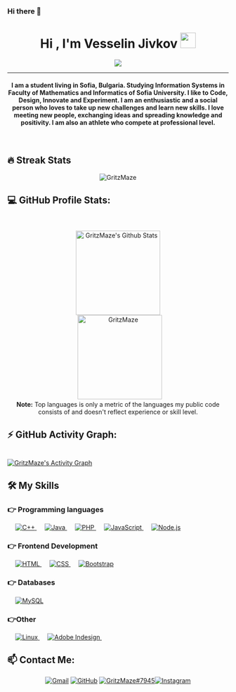 ### Hi there 👋

<!--
**GritzMaze/GritzMaze** is a ✨ _special_ ✨ repository because its `README.md` (this file) appears on your GitHub profile.

Here are some ideas to get you started:

- 🔭 I’m currently working on ...
- 🌱 I’m currently learning ...
- 👯 I’m looking to collaborate on ...
- 🤔 I’m looking for help with ...
- 💬 Ask me about ...
- 📫 How to reach me: ...
- 😄 Pronouns: ...
- ⚡ Fun fact: ...
-->


<h1 align="center">Hi , I'm Vesselin Jivkov <img src="https://media.giphy.com/media/hvRJCLFzcasrR4ia7z/giphy.gif" width="35"></h1>
<p align="center">
  <a href="https://github.com/DenverCoder1/readme-typing-svg"><img src="https://readme-typing-svg.herokuapp.com?color=%2336BCF7&center=true&vCenter=true&lines=Computer+Science+Student;Software+Developer;Always+Learning+new+things"></a>
</p>
<hr/>
<h4 align="center">I am a student living in Sofia, Bulgaria. Studying Information Systems in Faculty of Mathematics and Informatics of Sofia University. I like to Code, Design, Innovate and Experiment. I am an enthusiastic and a social person who loves to take up new challenges and learn new skills. I love meeting new people, exchanging ideas and spreading knowledge and positivity. I am also an athlete who compete at professional level. </h4>
<br>

## 🔥 Streak Stats
<p align="center"><img src="https://github-readme-streak-stats.herokuapp.com?user=GritzMaze&theme=radical&date_format=j%20M%5B%20Y%5D" alt="GritzMaze"  /></p>

## 💻 GitHub Profile Stats:

  <br/>
  <p align="center">
	<a href="https://github.com/anuraghazra/github-readme-stats"><img alt="GritzMaze's Github Stats" src="https://github-readme-stats.vercel.app/api?username=GritzMaze&show_icons=true&count_private=true&theme=radical" height="192px"/></a>
<br/>
  &nbsp;
	  <img src="https://github-readme-stats.vercel.app/api/top-langs?username=GritzMaze&show_icons=true&locale=en&layout=compact&theme=radical&date_format=j%20M%5B%20Y%5D" alt="GritzMaze" height="192px"/>
  <br/>
  <b>Note:</b> Top languages is only a metric of the languages my public code consists of and doesn't reflect experience or skill level.
  </p>

## ⚡ GitHub Activity Graph:
  <br/>
   <a href="https://github.com/GritzMaze"><img alt="GritzMaze's Activity Graph" src="https://activity-graph.herokuapp.com/graph?username=GritzMaze&custom_title=Vesselin%20Jivkov's%20Contribution%20Graph&theme=radical" /></a>
  <br/>

## 🛠️ My Skills

### 👉 Programming languages

<p align="left">  
  &emsp;
  <a href="https://www.w3schools.com/cpp/" target="_blank"> 
    <img alt="C++" src="https://img.shields.io/badge/C++%20-%2300599C.svg?logo=c%2B%2B&logoColor=white">
  </a>
  &emsp;
  <a href="https://www.java.com" target="_blank"> 
    <img alt="Java" src="https://img.shields.io/badge/Java-%23007396.svg?logo=java&logoColor=white">
  </a>
  &emsp;
  <a href="https://www.php.net/">
    <img alt="PHP" src="https://img.shields.io/badge/PHP-%23777BB4.svg?logo=php&logoColor=white"/>
  </a>
  &emsp;
  <a href="https://developer.mozilla.org/">
    <img alt="JavaScript" src="https://shields.io/badge/JavaScript-orange.svg?logo=JavaScript&logoColor=white"/>
  </a>
  &emsp;
  <a href="https://nodejs.org/">
    <img alt="Node.js" src="https://shields.io/badge/Node.js-green.svg?logo=Node.js&logoColor=white"/>
  </a>
</p>

### 👉 Frontend Development
<p align="left"> 
  &emsp; 
  <a href="https://www.w3.org/html/" target="_blank"> 
   <img alt="HTML" src="https://img.shields.io/badge/HTML5%20-%23E34F26.svg?logo=html5&logoColor=white">
  </a>   
  &emsp;
  <a href="https://www.w3schools.com/css/" target="_blank">
    <img alt="CSS" src="https://img.shields.io/badge/CSS%20-%231572B6.svg?logo=css3&logoColor=white">
  </a> 
   &emsp;
  <a href="https://getbootstrap.com" target="_blank"> 
    <img alt="Bootstrap" src="https://img.shields.io/badge/Bootstrap-%23563D7C.svg?style=flat&logo=bootstrap&logoColor=white"/>
  </a>
</p>

### 👉 Databases
<p align="left">
  &emsp;
    <a href="https://www.mysql.com/"><img alt="MySQL" src="https://img.shields.io/badge/MySQL-%2300f.svg?style=flat&logo=mysql&logoColor=white"></a>
 </p>
 
  
### 👉Other
<p align="left">
  &emsp;
  	
  
   <a href="https://www.linux.org/" target="_blank"> 
    <img alt="Linux" src="https://shields.io/badge/Linux-blue.svg?logo=Linux&logoColor=white"/>
  </a> 
  &emsp;
  <a href="Git" target="_blank"> 
    <img alt="Adobe Indesign" src="https://img.shields.io/badge/Git-orange.svg?style=flat&logo=Git&logoColor=white"/> 
  </a> 
    &emsp;
 </p>

## 📫 Contact Me: 
<p align="center">
	<a href="mailto:jivkovvesselin@gmail.com"><img src="https://img.icons8.com/bubbles/50/000000/gmail.png" alt="Gmail"/></a>
	<a href="https://github.com/GritzMaze"><img src="https://img.icons8.com/bubbles/50/000000/github.png" alt="GitHub"/></a>
	<a href="https://www.discord.com/"><img src="https://img.icons8.com/bubbles/50/000000/discord.png" alt="GritzMaze#7945" title="GritzMaze#7945/></a>
	<a href="https://www.instagram.com/vesselin.jivkov/?hl=en"><img src="https://img.icons8.com/bubbles/50/000000/instagram.png" alt="Instagram"/></a>
	
</p>
